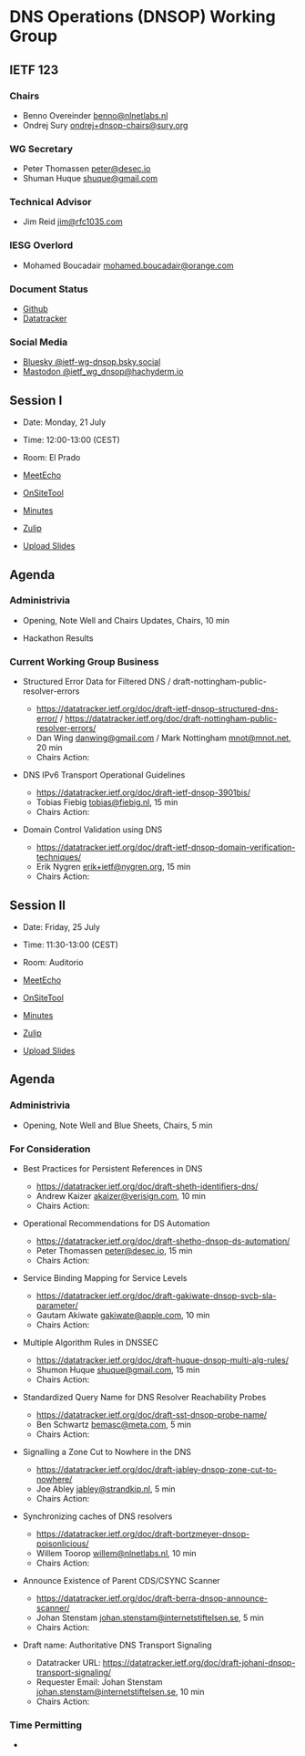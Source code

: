 
# DNS Operations (DNSOP) Working Group

## IETF 123

### Chairs

* Benno Overeinder [benno@nlnetlabs.nl](benno@nlnetlabs.nl)
* Ondrej Sury [ondrej+dnsop-chairs@sury.org](ondrej+dnsop-chairs@sury.org)

### WG Secretary

* Peter Thomassen <peter@desec.io>
* Shuman Huque <shuque@gmail.com>

### Technical Advisor

* Jim Reid <jim@rfc1035.com>

### IESG Overlord

* Mohamed Boucadair [mohamed.boucadair@orange.com](mohamed.boucadair@orange.com)

### Document Status

* [Github](https://github.com/ietf-wg-dnsop/wg-materials/blob/main/dnsop-document-status.md)
* [Datatracker](https://datatracker.ietf.org/wg/dnsop/documents/)

### Social Media

* [Bluesky @ietf-wg-dnsop.bsky.social](https://bsky.app/profile/ietf-wg-dnsop.bsky.social)
* [Mastodon @ietf_wg_dnsop@hachyderm.io](https://hachyderm.io/@ietf_wg_dnsop)


## Session I

* Date: Monday, 21 July
* Time: 12:00-13:00 (CEST)
* Room: El Prado

* [MeetEcho](https://meetings.conf.meetecho.com/ietf123/?session=34209)
* [OnSiteTool](https://meetings.conf.meetecho.com/onsite123/?session=34209)

* [Minutes](https://notes.ietf.org/notes-ietf-123-dnsop)
* [Zulip](https://zulip.ietf.org/#narrow/stream/dnsop)
* [Upload Slides](https://datatracker.ietf.org/meeting/123/session/34209/slides)


## Agenda

### Administrivia

* Opening, Note Well and Chairs Updates, Chairs, 10 min

* Hackathon Results

### Current Working Group Business

*   Structured Error Data for Filtered DNS / draft-nottingham-public-resolver-errors
    - https://datatracker.ietf.org/doc/draft-ietf-dnsop-structured-dns-error/ / https://datatracker.ietf.org/doc/draft-nottingham-public-resolver-errors/
    - Dan Wing <danwing@gmail.com> / Mark Nottingham <mnot@mnot.net>, 20 min
    - Chairs Action:

*   DNS IPv6 Transport Operational Guidelines
    - https://datatracker.ietf.org/doc/draft-ietf-dnsop-3901bis/
    - Tobias Fiebig <tobias@fiebig.nl>, 15 min
    - Chairs Action:

*   Domain Control Validation using DNS
    - https://datatracker.ietf.org/doc/draft-ietf-dnsop-domain-verification-techniques/
    - Erik Nygren <erik+ietf@nygren.org>, 15 min
    - Chairs Action:


## Session II

* Date: Friday, 25 July
* Time: 11:30-13:00 (CEST)
* Room: Auditorio

* [MeetEcho](https://meetings.conf.meetecho.com/ietf123/?session=34208)
* [OnSiteTool](https://meetings.conf.meetecho.com/onsite123/?session=34208)

* [Minutes](https://notes.ietf.org/notes-ietf-123-dnsop)
* [Zulip](https://zulip.ietf.org/#narrow/stream/dnsop)
* [Upload Slides](https://datatracker.ietf.org/meeting/123/session/34208/slides)


## Agenda

### Administrivia

* Opening, Note Well and Blue Sheets, Chairs, 5 min

### For Consideration

*   Best Practices for Persistent References in DNS
    - https://datatracker.ietf.org/doc/draft-sheth-identifiers-dns/
    - Andrew Kaizer <akaizer@verisign.com>, 10 min
    - Chairs Action:  

*   Operational Recommendations for DS Automation
    - https://datatracker.ietf.org/doc/draft-shetho-dnsop-ds-automation/
    - Peter Thomassen <peter@desec.io>, 15 min
    - Chairs Action:

*   Service Binding Mapping for Service Levels
    - https://datatracker.ietf.org/doc/draft-gakiwate-dnsop-svcb-sla-parameter/
    - Gautam Akiwate <gakiwate@apple.com>, 10 min
    - Chairs Action:

*   Multiple Algorithm Rules in DNSSEC
    - https://datatracker.ietf.org/doc/draft-huque-dnsop-multi-alg-rules/
    - Shumon Huque <shuque@gmail.com>, 15 min
    - Chairs Action:

*   Standardized Query Name for DNS Resolver Reachability Probes
    - https://datatracker.ietf.org/doc/draft-sst-dnsop-probe-name/
    - Ben Schwartz <bemasc@meta.com>, 5 min
    - Chairs Action:

*   Signalling a Zone Cut to Nowhere in the DNS
    - https://datatracker.ietf.org/doc/draft-jabley-dnsop-zone-cut-to-nowhere/
    - Joe Abley <jabley@strandkip.nl>, 5 min
    - Chairs Action:

*   Synchronizing caches of DNS resolvers
    - https://datatracker.ietf.org/doc/draft-bortzmeyer-dnsop-poisonlicious/
    - Willem Toorop <willem@nlnetlabs.nl>, 10 min
    - Chairs Action:

*   Announce Existence of Parent CDS/CSYNC Scanner
    - https://datatracker.ietf.org/doc/draft-berra-dnsop-announce-scanner/
    - Johan Stenstam <johan.stenstam@internetstiftelsen.se>, 5 min
    - Chairs Action:

*   Draft name: Authoritative DNS Transport Signaling
    - Datatracker URL: https://datatracker.ietf.org/doc/draft-johani-dnsop-transport-signaling/
    - Requester Email: Johan Stenstam <johan.stenstam@internetstiftelsen.se>, 10 min
    - Chairs Action:


### Time Permitting

*   
